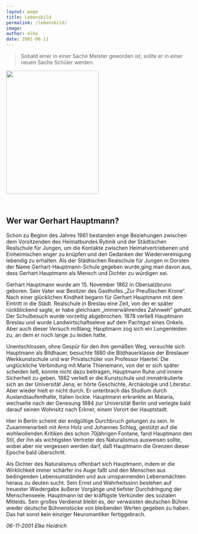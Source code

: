 ```yaml
---
layout: page
title: Lebensbild
permalink: /lebensbild/
image: 
author: elke
date: 2001-06-11
---
```


<blockquote>
Sobald einer in einer Sache Meister geworden ist,
sollte er in einer neuen Sache Schüler werden.
</blockquote>

<tbody>
		<tr>
			<td style="width: 250px"> <img src="{{site.baseurl}}/images/Wer war Gerhart Hauptmann__files/Gerhart_1.BMP" width="250" height="333"></td>
			<td style="width: 410px">
			<div align="center">
			</div>
			<p>
			&nbsp;
			</p>
			</td>
		</tr>
	</tbody>

## Wer war Gerhart Hauptmann?

Schon zu Beginn des Jahres 1961 bestanden enge Beziehungen zwischen dem Vorsitzenden des Heimatbundes Rybnik und der Städtischen Realschule für Jungen, um die Kontakte zwischen Heimatvertriebenen und Einheimischen enger zu knüpfen und den Gedanken der Wiedervereinigung lebendig zu erhalten.
Als der Städtischen Realschule für Jungen in Dorsten der Name Gerhart-Hauptmann-Schule gegeben wurde,ging man davon aus, dass Gerhart Hauptmann als Mensch und Dichter zu würdigen sei.

Gerhart Hauptmann wurde am 15. November 1862 in Obersalzbrunn geboren.
Sein Vater war Besitzer des Gasthofes „Zur Preußischen Krone“. Nach einer glücklichen Kindheit begann für Gerhart Hauptmann mit dem Eintritt in die Städt. Realschule in Breslau eine Zeit, von der er später rückblickend sagte, er habe gleichsam „immerwährendes Zahnweh“ gehabt. Der Schulbesuch wurde vorzeitig abgebrochen. 1878 verließ Hauptmann Breslau und wurde Landwirtschaftseleve auf dem Pachtgut eines Onkels. Aber auch dieser Versuch mißlang; Hauptmann zog sich ein Lungenleiden zu, an dem er noch lange zu leiden hatte.

Unentschlossen, ohne Gespür für den ihm gemäßen Weg, versuchte sich Hauptmann als Bildhauer, besuchte 1880 die Bildhauerklasse der Breslauer Werkkunstschule und war Privatschüler von Professor Haertel. Die unglückliche Verbindung mit Marie Thienemann, von der er sich später scheiden ließ, konnte nicht dazu beitragen, Hauptmann Ruhe und innere Sicherheit zu geben. 1882 verließ er die Kunstschule und immatrikulierte sich an der Universität Jena; er hörte Geschichte, Archäologie und Literatur. Aber wieder hielt er nicht durch. Er unterbrach das Studium durch Auslandsaufenthalte, Italien lockte. Hauptmann erkrankte an Malaria, wechselte nach der Genesung 1884 zur Universität Berlin und verlegte bald darauf seinen Wohnsitz nach Erkner, einem Vorort der Hauptstadt.

Hier in Berlin scheint der endgültige Durchbruch gelungen zu sein. In Zusammenarbeit mit Arno Holz und Johannes  Schlag, gestützt auf die wohlwollenden Kritiken des schon 70jährigen Fontane, fand Hauptmann den Stil, der ihn als wichtigsten Vertreter des Naturalismus ausweisen sollte, wobei aber nie vergessen werden darf, daß Hauptmann die Grenzen dieser Epoche bald überschritt.

Als Dichter des Naturalismus offenbart sich Hauptmann, indem er die Wirklichkeit immer schärfer ins Auge faßt und den Menschen aus bedingenden Lebensumständen und aus umspannenden Lebensmächten heraus zu deuten sucht. Sein Ernst und Wahrheitssinn bestehen auf treuester Wiedergabe äußerer Vorgänge und tiefster Durchdringung der Menschenseele. Hauptmann ist der kräftigste Verkünder des sozialen Mitleids.
Sein großes Verdienst bleibt es, der verwaisten deutschen Bühne wieder deutsche Bühnenstücke von bleibenden Werten gegeben zu haben. Das hat sonst kein einziger Neuromantiker fertiggebrach.

*06-11-2001
Elke Heidrich*